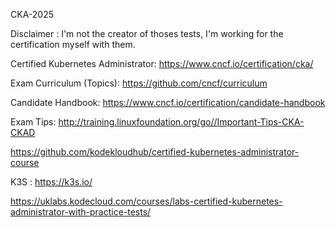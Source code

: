 CKA-2025


Disclaimer : I'm not the creator of thoses tests, I'm working for the certification myself with them.

Certified Kubernetes Administrator: https://www.cncf.io/certification/cka/

Exam Curriculum (Topics): https://github.com/cncf/curriculum

Candidate Handbook: https://www.cncf.io/certification/candidate-handbook

Exam Tips: http://training.linuxfoundation.org/go//Important-Tips-CKA-CKAD


https://github.com/kodekloudhub/certified-kubernetes-administrator-course


K3S : https://k3s.io/


https://uklabs.kodecloud.com/courses/labs-certified-kubernetes-administrator-with-practice-tests/
